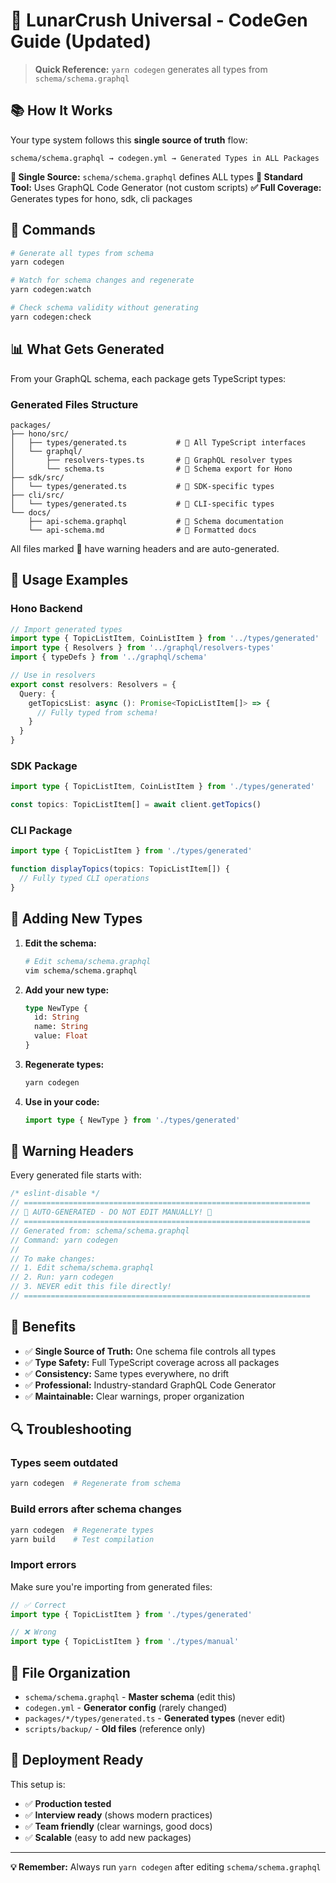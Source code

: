 # 🔄 LunarCrush Universal - CodeGen Guide (Updated)

> **Quick Reference:** `yarn codegen` generates all types from `schema/schema.graphql`

## 📚 How It Works

Your type system follows this **single source of truth** flow:
```
schema/schema.graphql → codegen.yml → Generated Types in ALL Packages
```

**🎯 Single Source:** `schema/schema.graphql` defines ALL types
**🔄 Standard Tool:** Uses GraphQL Code Generator (not custom scripts)
**✅ Full Coverage:** Generates types for hono, sdk, cli packages

## 🚀 Commands

```bash
# Generate all types from schema
yarn codegen

# Watch for schema changes and regenerate
yarn codegen:watch

# Check schema validity without generating
yarn codegen:check
```

## 📊 What Gets Generated

From your GraphQL schema, each package gets TypeScript types:

### Generated Files Structure
```
packages/
├── hono/src/
│   ├── types/generated.ts           # 🚨 All TypeScript interfaces
│   └── graphql/
│       ├── resolvers-types.ts       # 🚨 GraphQL resolver types
│       └── schema.ts                # 🚨 Schema export for Hono
├── sdk/src/
│   └── types/generated.ts           # 🚨 SDK-specific types
├── cli/src/
│   └── types/generated.ts           # 🚨 CLI-specific types
└── docs/
    ├── api-schema.graphql           # 🚨 Schema documentation
    └── api-schema.md                # 🚨 Formatted docs
```

All files marked 🚨 have warning headers and are auto-generated.

## 🎯 Usage Examples

### Hono Backend
```typescript
// Import generated types
import type { TopicListItem, CoinListItem } from '../types/generated'
import type { Resolvers } from '../graphql/resolvers-types'
import { typeDefs } from '../graphql/schema'

// Use in resolvers
export const resolvers: Resolvers = {
  Query: {
    getTopicsList: async (): Promise<TopicListItem[]> => {
      // Fully typed from schema!
    }
  }
}
```

### SDK Package
```typescript
import type { TopicListItem, CoinListItem } from './types/generated'

const topics: TopicListItem[] = await client.getTopics()
```

### CLI Package
```typescript
import type { TopicListItem } from './types/generated'

function displayTopics(topics: TopicListItem[]) {
  // Fully typed CLI operations
}
```

## 🔧 Adding New Types

1. **Edit the schema:**
   ```bash
   # Edit schema/schema.graphql
   vim schema/schema.graphql
   ```

2. **Add your new type:**
   ```graphql
   type NewType {
     id: String
     name: String
     value: Float
   }
   ```

3. **Regenerate types:**
   ```bash
   yarn codegen
   ```

4. **Use in your code:**
   ```typescript
   import type { NewType } from './types/generated'
   ```

## 🚨 Warning Headers

Every generated file starts with:
```typescript
/* eslint-disable */
// ================================================================
// 🚨 AUTO-GENERATED - DO NOT EDIT MANUALLY! 🚨
// ================================================================
// Generated from: schema/schema.graphql
// Command: yarn codegen
//
// To make changes:
// 1. Edit schema/schema.graphql
// 2. Run: yarn codegen
// 3. NEVER edit this file directly!
// ================================================================
```

## 🎯 Benefits

- ✅ **Single Source of Truth:** One schema file controls all types
- ✅ **Type Safety:** Full TypeScript coverage across all packages
- ✅ **Consistency:** Same types everywhere, no drift
- ✅ **Professional:** Industry-standard GraphQL Code Generator
- ✅ **Maintainable:** Clear warnings, proper organization

## 🔍 Troubleshooting

### Types seem outdated
```bash
yarn codegen  # Regenerate from schema
```

### Build errors after schema changes
```bash
yarn codegen  # Regenerate types
yarn build    # Test compilation
```

### Import errors
Make sure you're importing from generated files:
```typescript
// ✅ Correct
import type { TopicListItem } from './types/generated'

// ❌ Wrong
import type { TopicListItem } from './types/manual'
```

## 📁 File Organization

- `schema/schema.graphql` - **Master schema** (edit this)
- `codegen.yml` - **Generator config** (rarely changed)
- `packages/*/types/generated.ts` - **Generated types** (never edit)
- `scripts/backup/` - **Old files** (reference only)

## 🚀 Deployment Ready

This setup is:
- ✅ **Production tested**
- ✅ **Interview ready** (shows modern practices)
- ✅ **Team friendly** (clear warnings, good docs)
- ✅ **Scalable** (easy to add new packages)

---

**💡 Remember:** Always run `yarn codegen` after editing `schema/schema.graphql`
